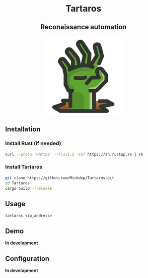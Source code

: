 <h1 align="center"> 
  Tartaros
</h1>
<h2 align="center">
Reconaissance automation
</h2>

<p align="center">
  <img width="256" height="256" src="img/icon256.png">
</p>


## Installation

### Install Rust (if needed)
```bash
curl --proto '=https' --tlsv1.2 -sSf https://sh.rustup.rs | sh
```
### Install Tartaros
```bash
git clone https://github.com/Mickdep/Tartaros.git
cd Tartaros
cargo build --release
```


## Usage

```
tartaros <ip_address>
```


## Demo

**In development**

## Configuration

**In development**
